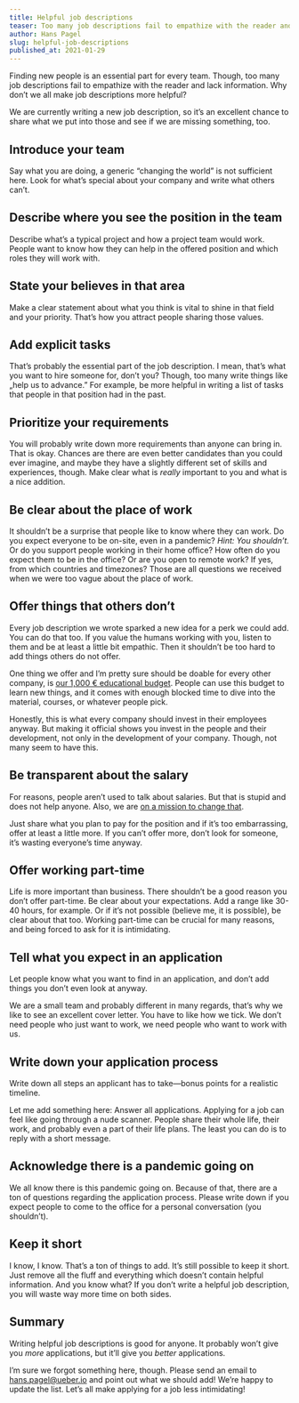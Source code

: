 ```yaml
---
title: Helpful job descriptions
teaser: Too many job descriptions fail to empathize with the reader and lack information. Why don’t we all make job descriptions more helpful?
author: Hans Pagel
slug: helpful-job-descriptions
published_at: 2021-01-29
---
```


Finding new people is an essential part for every team. Though, too many job descriptions fail to empathize with the reader and lack information. Why don’t we all make job descriptions more helpful?

We are currently writing a new job description, so it’s an excellent chance to share what we put into those and see if we are missing something, too.

## Introduce your team
Say what you are doing, a generic “changing the world” is not sufficient here. Look for what’s special about your company and write what others can’t.

## Describe where you see the position in the team
Describe what’s a typical project and how a project team would work. People want to know how they can help in the offered position and which roles they will work with.

## State your believes in that area
Make a clear statement about what you think is vital to shine in that field and your priority. That’s how you attract people sharing those values.

## Add explicit tasks
That’s probably the essential part of the job description. I mean, that’s what you want to hire someone for, don’t you? Though, too many write things like „help us to advance.” For example, be more helpful in writing a list of tasks that people in that position had in the past.

## Prioritize your requirements
You will probably write down more requirements than anyone can bring in. That is okay. Chances are there are even better candidates than you could ever imagine, and maybe they have a slightly different set of skills and experiences, though. Make clear what is *really* important to you and what is a nice addition.

## Be clear about the place of work
It shouldn’t be a surprise that people like to know where they can work. Do you expect everyone to be on-site, even in a pandemic? *Hint: You shouldn’t.* Or do you support people working in their home office? How often do you expect them to be in the office? Or are you open to remote work? If yes, from which countries and timezones? Those are all questions we received when we were too vague about the place of work.

## Offer things that others don’t
Every job description we wrote sparked a new idea for a perk we could add. You can do that too. If you value the humans working with you, listen to them and be at least a little bit empathic. Then it shouldn’t be too hard to add things others do not offer.

One thing we offer and I’m pretty sure should be doable for every other company, is [our 1,000 € educational budget](/post/keep-learning/). People can use this budget to learn new things, and it comes with enough blocked time to dive into the material, courses, or whatever people pick.

Honestly, this is what every company should invest in their employees anyway. But making it official shows you invest in the people and their development, not only in the development of your company. Though, not many seem to have this.

## Be transparent about the salary
For reasons, people aren’t used to talk about salaries. But that is stupid and does not help anyone. Also, we are [on a mission to change that](/post/transparent-salaries).

Just share what you plan to pay for the position and if it’s too embarrassing, offer at least a little more. If you can’t offer more, don’t look for someone, it’s wasting everyone’s time anyway.

## Offer working part-time
Life is more important than business. There shouldn’t be a good reason you don’t offer part-time. Be clear about your expectations. Add a range like 30-40 hours, for example. Or if it’s not possible (believe me, it is possible), be clear about that too. Working part-time can be crucial for many reasons, and being forced to ask for it is intimidating.

## Tell what you expect in an application
Let people know what you want to find in an application, and don’t add things you don’t even look at anyway.

We are a small team and probably different in many regards, that’s why we like to see an excellent cover letter. You have to like how we tick. We don’t need people who just want to work, we need people who want to work with us.

## Write down your application process
Write down all steps an applicant has to take—bonus points for a realistic timeline.

Let me add something here: Answer all applications. Applying for a job can feel like going through a nude scanner. People share their whole life, their work, and probably even a part of their life plans. The least you can do is to reply with a short message.

## Acknowledge there is a pandemic going on
We all know there is this pandemic going on. Because of that, there are a ton of questions regarding the application process. Please write down if you expect people to come to the office for a personal conversation (you shouldn’t).

## Keep it short
I know, I know. That’s a ton of things to add. It’s still possible to keep it short. Just remove all the fluff and everything which doesn’t contain helpful information. And you know what? If you don’t write a helpful job description, you will waste way more time on both sides.

## Summary
Writing helpful job descriptions is good for anyone. It probably won’t give you *more* applications, but it’ll give you *better* applications.

I’m sure we forgot something here, though. Please send an email to [hans.pagel@ueber.io](mailto:hans.pagel@ueber.io) and point out what we should add! We’re happy to update the list. Let’s all make applying for a job less intimidating!